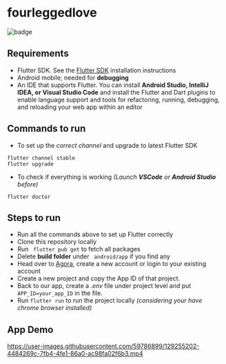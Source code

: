 # fourleggedlove

![badge](https://img.shields.io/badge/Agora%20Superstar-Technical%20Task-%23099DFD)


## Requirements

* Flutter SDK. See the [Flutter SDK](https://flutter.dev/docs/get-started/install) installation instructions
* Android mobile; needed for **debugging**
* An IDE that supports Flutter. You can install **Android Studio, IntelliJ IDEA, or Visual Studio Code** and install the Flutter and Dart plugins to enable language support and tools for refactoring, running, debugging, and reloading your web app within an editor

## Commands to run

* To set up the *correct channel* and upgrade to latest Flutter SDK
```
flutter channel stable
flutter upgrade
```


* To check if everything is working *(Launch **VSCode** or **Android Studio** before)*

```
flutter doctor
```

## Steps to run

* Run all the commands above to set up Flutter correctly
* Clone this repository locally
* Run ``` flutter pub get``` to fetch all packages
* Delete **build folder** under ``` android/app``` if you find any
* Head over to [Agora](https://sso2.agora.io/en/v4/signup/with-email), create a new account or login to your existing account
* Create a new project and copy the App ID of that project.
* Back to our app, create a *.env* file under project level and put ```APP_ID=your_app_ID``` in the file.
* Run ``` flutter run ``` to run the project locally *(considering your have chrome browser installed)*

## App Demo

https://user-images.githubusercontent.com/59786899/129255202-4484269c-7fb4-4fe1-86a0-ac98fa02f6b3.mp4
